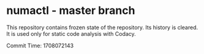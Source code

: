 # numactl - master branch

This repository contains frozen state of the repository.
Its history is cleared. It is used only for static code
analysis with Codacy.

Commit Time: 1708072143